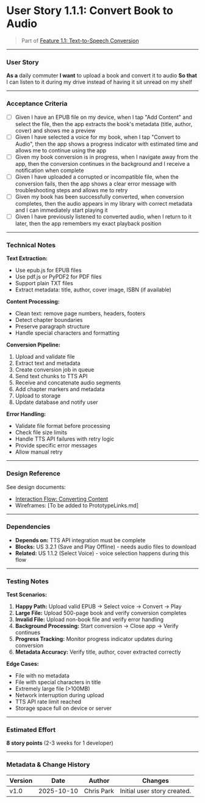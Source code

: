 # User Story 1.1.1: Convert Book to Audio

> Part of [Feature 1.1: Text-to-Speech Conversion](../../../features/epic-1-audio-creation/feature-1.1-text-to-speech-conversion.md)

---

### User Story

**As a** daily commuter
**I want** to upload a book and convert it to audio
**So that** I can listen to it during my drive instead of having it sit unread on my shelf

---

### Acceptance Criteria

- [ ] Given I have an EPUB file on my device, when I tap "Add Content" and select the file, then the app extracts the book's metadata (title, author, cover) and shows me a preview
- [ ] Given I have selected a voice for my book, when I tap "Convert to Audio", then the app shows a progress indicator with estimated time and allows me to continue using the app
- [ ] Given my book conversion is in progress, when I navigate away from the app, then the conversion continues in the background and I receive a notification when complete
- [ ] Given I have uploaded a corrupted or incompatible file, when the conversion fails, then the app shows a clear error message with troubleshooting steps and allows me to retry
- [ ] Given my book has been successfully converted, when conversion completes, then the audio appears in my library with correct metadata and I can immediately start playing it
- [ ] Given I have previously listened to converted audio, when I return to it later, then the app remembers my exact playback position

---

### Technical Notes

**Text Extraction:**
- Use epub.js for EPUB files
- Use pdf.js or PyPDF2 for PDF files
- Support plain TXT files
- Extract metadata: title, author, cover image, ISBN (if available)

**Content Processing:**
- Clean text: remove page numbers, headers, footers
- Detect chapter boundaries
- Preserve paragraph structure
- Handle special characters and formatting

**Conversion Pipeline:**
1. Upload and validate file
2. Extract text and metadata
3. Create conversion job in queue
4. Send text chunks to TTS API
5. Receive and concatenate audio segments
6. Add chapter markers and metadata
7. Upload to storage
8. Update database and notify user

**Error Handling:**
- Validate file format before processing
- Check file size limits
- Handle TTS API failures with retry logic
- Provide specific error messages
- Allow manual retry

---

### Design Reference

See design documents:
- [Interaction Flow: Converting Content](../../../3-design/InteractionFlow.md#2-converting-content-to-audio)
- Wireframes: [To be added to PrototypeLinks.md]

---

### Dependencies

- **Depends on:** TTS API integration must be complete
- **Blocks:** US 3.2.1 (Save and Play Offline) - needs audio files to download
- **Related:** US 1.1.2 (Select Voice) - voice selection happens during this flow

---

### Testing Notes

**Test Scenarios:**

1. **Happy Path:** Upload valid EPUB → Select voice → Convert → Play
2. **Large File:** Upload 500-page book and verify conversion completes
3. **Invalid File:** Upload non-book file and verify error handling
4. **Background Processing:** Start conversion → Close app → Verify continues
5. **Progress Tracking:** Monitor progress indicator updates during conversion
6. **Metadata Accuracy:** Verify title, author, cover extracted correctly

**Edge Cases:**

- File with no metadata
- File with special characters in title
- Extremely large file (>100MB)
- Network interruption during upload
- TTS API rate limit reached
- Storage space full on device or server

---

### Estimated Effort

**8 story points** (2-3 weeks for 1 developer)

---

### Metadata & Change History

| Version | Date       | Author     | Changes                     |
| ------- | ---------- | ---------- | --------------------------- |
| v1.0    | 2025-10-10 | Chris Park | Initial user story created. |

